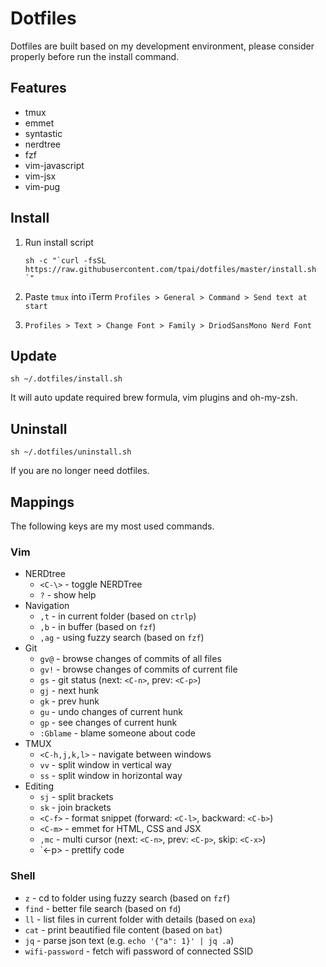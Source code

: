 # Dotfiles

Dotfiles are built based on my development environment, please consider properly before run the install command.

## Features

- tmux
- emmet
- syntastic
- nerdtree
- fzf
- vim-javascript
- vim-jsx
- vim-pug

## Install

1. Run install script

    ```
    sh -c "`curl -fsSL https://raw.githubusercontent.com/tpai/dotfiles/master/install.sh `"
    ```

2. Paste `tmux` into iTerm `Profiles > General > Command > Send text at start`

3. `Profiles > Text > Change Font > Family > DriodSansMono Nerd Font`

## Update

```
sh ~/.dotfiles/install.sh
```

It will auto update required brew formula, vim plugins and oh-my-zsh.

## Uninstall

```
sh ~/.dotfiles/uninstall.sh
```

If you are no longer need dotfiles.

## Mappings

The following keys are my most used commands.

### Vim

* NERDtree
  * `<C-\>` - toggle NERDTree
  * `?` - show help
* Navigation
  * `,t` - in current folder (based on `ctrlp`)
  * `,b` - in buffer (based on `fzf`)
  * `,ag` - using fuzzy search (based on `fzf`)
* Git
  * `gv@` - browse changes of commits of all files
  * `gv!` - browse changes of commits of current file
  * `gs` - git status (next: `<C-n>`, prev: `<C-p>`)
  * `gj` - next hunk
  * `gk` - prev hunk
  * `gu` - undo changes of current hunk
  * `gp` - see changes of current hunk
  * `:Gblame` - blame someone about code
* TMUX
  * `<C-h,j,k,l>` - navigate between windows
  * `vv` - split window in vertical way
  * `ss` - split window in horizontal way
* Editing
  * `sj` - split brackets
  * `sk` - join brackets
  * `<C-f>` - format snippet (forward: `<C-l>`, backward: `<C-b>`)
  * `<C-m>` - emmet for HTML, CSS and JSX
  * `,mc` - multi cursor (next: `<C-n>`, prev: `<C-p>`, skip: `<C-x>`)
  * `<\-p> - prettify code

### Shell

* `z` - cd to folder using fuzzy search (based on `fzf`)
* `find` - better file search (based on `fd`)
* `ll` - list files in current folder with details (based on `exa`)
* `cat` - print beautified file content (based on `bat`)
* `jq` - parse json text (e.g. `echo '{"a": 1}' | jq .a`)
* `wifi-password` - fetch wifi password of connected SSID

